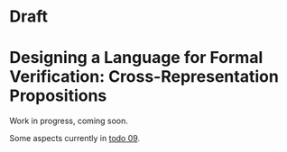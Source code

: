 # Draft

# Designing a Language for Formal Verification: Cross-Representation Propositions

Work in progress, coming soon.

Some aspects currently in [todo 09](./todo-09-cross-representation-propositions.md).
